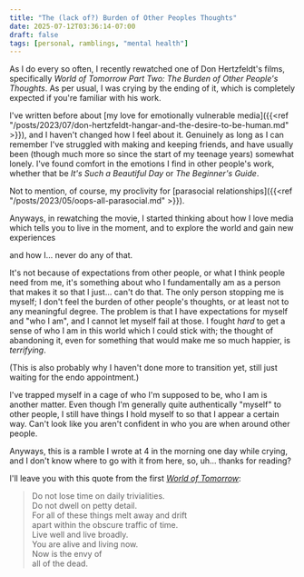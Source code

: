 ```yaml
---
title: "The (lack of?) Burden of Other Peoples Thoughts"
date: 2025-07-12T03:36:14-07:00
draft: false
tags: [personal, ramblings, "mental health"]
---
```


As I do every so often, I recently rewatched one of Don Hertzfeldt's films,
specifically *World of Tomorrow Part Two: The Burden of Other People's
Thoughts*. As per usual, I was crying by the ending of it, which is completely
expected if you're familiar with his work.

I've written before about [my love for emotionally vulnerable media]({{<ref "/posts/2023/07/don-hertzfeldt-hangar-and-the-desire-to-be-human.md" >}}),
and I haven't changed how I feel about it. Genuinely as long as I can remember
I've struggled with making and keeping friends, and have usually been (though
much more so since the start of my teenage years) somewhat lonely. I've found
comfort in the emotions I find in other people's work, whether that be *It's
Such a Beautiful Day* or *The Beginner's Guide*.

Not to mention, of course, my proclivity for [parasocial relationships]({{<ref "/posts/2023/05/oops-all-parasocial.md" >}}).

Anyways, in rewatching the movie, I started thinking about how I love media
which tells you to live in the moment, and to explore the world and gain new
experiences

and how I... never do any of that.

It's not because of expectations from other people, or what I think people need
from me, it's something about who I fundamentally am as a person that makes it
so that I just... can't do that. The only person stopping me is myself; I don't
feel the burden of other people's thoughts, or at least not to any meaningful
degree. The problem is that I have expectations for myself and "who I am", and
I cannot let myself fail at those. I fought *hard* to get a sense of who I am in
this world which I could stick with; the thought of abandoning it, even for
something that would make me so much happier, is *terrifying*.

(This is also probably why I haven't done more to transition yet, still just
waiting for the endo appointment.)

I've trapped myself in a cage of who I'm supposed to be, who I am is another
matter. Even though I'm generally quite authentically "myself" to other people,
I still have things I hold myself to so that I appear a certain way. Can't look
like you aren't confident in who you are when around other people.

Anyways, this is a ramble I wrote at 4 in the morning one day while crying, and
I don't know where to go with it from here, so, uh... thanks for reading?

I'll leave you with this quote from the first *[World of
Tomorrow](https://www.youtube.com/watch?v=4PUIxEWmsvI)*:

> Do not lose time on daily trivialities. \
> Do not dwell on petty detail.\
> For all of these things melt away and drift \
> apart within the obscure traffic of time.\
> Live well and live broadly. \
> You are alive and living now.\
> Now is the envy of \
> all of the dead.
